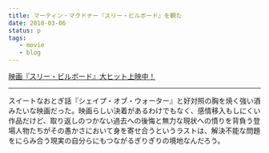 ```yaml
---
title: マーティン・マクドナー『スリー・ビルボード』を観た
date: 2018-03-06
status: p
tags:
   - movie
   - blog
---
```


[映画『スリー・ビルボード』大ヒット上映中！](http://www.foxmovies-jp.com/threebillboards/)

---

スイートなおとぎ話『シェイプ・オブ・ウォーター』と好対照の胸を焼く強い酒みたいな映画だった。映画らしい決着があるわけでもなく、感情移入もしにくい作品だけど、取り返しのつかない過去への後悔と無力な現状への憤りを背負う登場人物たちがその愚かさにおいて身を寄せ合うというラストは、解決不能な問題をにらみ合う現実の自分らにもつながるぎりぎりの境地なんだろう。
